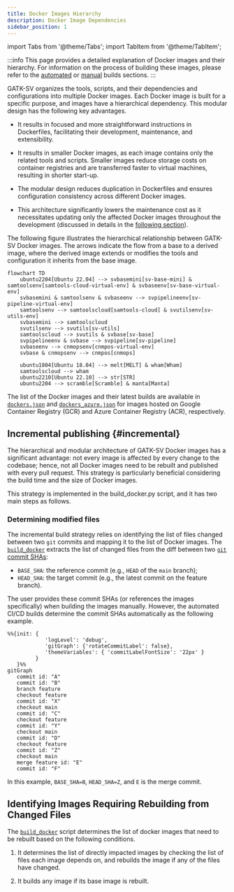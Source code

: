 ```yaml
---
title: Docker Images Hierarchy
description: Docker Image Dependencies
sidebar_position: 1
---
```


import Tabs from '@theme/Tabs';
import TabItem from '@theme/TabItem';

:::info
This page provides a detailed explanation of Docker 
images and their hierarchy. For information on the process 
of building these images, please refer to the 
[automated](/docs/advanced/docker/automated) or 
[manual](/docs/advanced/docker/manual) builds sections.
:::


GATK-SV organizes the tools, scripts, and their dependencies and configurations 
into multiple Docker images. Each Docker image is built for a specific purpose, 
and images have a hierarchical dependency. 
This modular design has the following key advantages.

- It results in focused and more straightforward instructions in Dockerfiles, 
facilitating their development, maintenance, and extensibility. 

- It results in smaller Docker images, as each image contains only 
the related tools and scripts. Smaller images reduce storage costs on container 
registries and are transferred faster to virtual machines, resulting in shorter start-up. 

- The modular design reduces duplication in Dockerfiles and ensures configuration 
consistency across different Docker images.

- This architecture significantly lowers the maintenance cost as it 
necessitates updating only the affected Docker images throughout the development
(discussed in details in the [following section](#incremental)). 



The following figure illustrates the hierarchical relationship between GATK-SV Docker images. 
The arrows indicate the flow from a base to a derived image, where the derived image 
extends or modifies the tools and configuration it inherits from the base image.


```mermaid
flowchart TD
    ubuntu2204[Ubuntu 22.04] --> svbasemini[sv-base-mini] & samtoolsenv[samtools-cloud-virtual-env] & svbaseenv[sv-base-virtual-env]
    svbasemini & samtoolsenv & svbaseenv --> svpipelineenv[sv-pipeline-virtual-env]
    samtoolsenv --> samtoolscloud[samtools-cloud] & svutilsenv[sv-utils-env]
    svbasemini --> samtoolscloud
    svutilsenv --> svutils[sv-utils]
    samtoolscloud --> svutils & svbase[sv-base]
    svpipelineenv & svbase --> svpipeline[sv-pipeline]
    svbaseenv --> cnmopsenv[cnmpos-virtual-env]
    svbase & cnmopsenv --> cnmpos[cnmops]

    ubuntu1804[Ubuntu 18.04] --> melt[MELT] & wham[Wham]
    samtoolscloud --> wham
    ubuntu2210[Ubuntu 22.10] --> str[STR]
    ubuntu2204 --> scramble[Scramble] & manta[Manta]
```


The list of the Docker images and their latest builds 
are available in [`dockers.json`](https://github.com/broadinstitute/gatk-sv/blob/main/inputs/values/dockers.json)
and [`dockers_azure.json`](https://github.com/broadinstitute/gatk-sv/blob/main/inputs/values/dockers_azure.json)
for images hosted on Google Container Registry (GCR) and Azure Container Registry (ACR), respectively.


## Incremental publishing {#incremental}

The hierarchical and modular architecture of GATK-SV Docker images has a significant advantage: 
not every image is affected by every change to the codebase; 
hence, not all Docker images need to be rebuilt and published with every pull request. 
This strategy is particularly beneficial considering the build time and the size of Docker images. 


This strategy is implemented in the build_docker.py script, and it has two main steps as follows.

### Determining modified files

The incremental build strategy relies on identifying the list of files changed between two 
`git` commits and mapping it to the list of Docker images. The 
[`build_docker`](https://github.com/broadinstitute/gatk-sv/blob/main/scripts/docker/build_docker.py) 
extracts the list of changed files from the diff between two 
[`git` commit SHAs](https://docs.github.com/en/pull-requests/committing-changes-to-your-project/creating-and-editing-commits/about-commits): 

- `BASE_SHA`: the reference commit (e.g., `HEAD` of the `main` branch);
- `HEAD_SHA`: the target commit (e.g., the latest commit on the feature branch).

The user provides these commit SHAs (or references the images specifically)
when building the images manually. 
However, the automated CI/CD builds determine the commit SHAs automatically as the following example.

```mermaid
%%{init: { 
            'logLevel': 'debug',
            'gitGraph': {'rotateCommitLabel': false}, 
            'themeVariables': { 'commitLabelFontSize': '22px' } 
         } 
   }%%
gitGraph
   commit id: "A"
   commit id: "B"
   branch feature
   checkout feature
   commit id: "X"
   checkout main
   commit id: "C"
   checkout feature
   commit id: "Y"
   checkout main
   commit id: "D"
   checkout feature
   commit id: "Z"
   checkout main
   merge feature id: "E"
   commit id: "F"
```

In this example, `BASE_SHA=B`, `HEAD_SHA=Z`, and `E` is the merge commit.


## Identifying Images Requiring Rebuilding from Changed Files

The [`build_docker`](https://github.com/broadinstitute/gatk-sv/blob/main/scripts/docker/build_docker.py) 
script determines the list of docker images 
that need to be rebuilt based on the following conditions. 

1. It determines the list of directly impacted images by checking the 
list of files each image depends on, and rebuilds the image if any of the files have changed.

2. It builds any image if its base image is rebuilt. 
